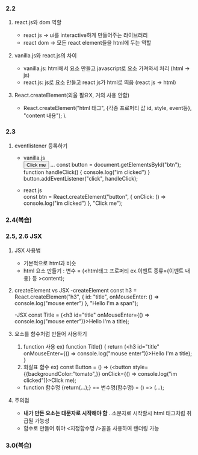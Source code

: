 ### 2.2
1. react.js와 dom 역할
    - react js -> ui를 interactive하게 만들어주는 라이브러리
    - react dom -> 모든 react element들을 html에 두는 역할

2. vanilla.js와 react.js의 차이
    - vanilla.js: html에서 요소 만들고 javascript로 요소 가져와서 처리 (html -> js)
    - react.js: js로 요소 만들고 react js가 html로 띄움 (react js -> html)

3. React.createElement(외울 필요X, 거의 사용 안함)
    - React.createElement("html 태그", {각종 프로퍼티 값  id, style, event등}, "content 내용");
\
### 2.3
1. eventlistener 등록하기
    - vanilla.js \
    <button id="btn">Click me</button>
    ...
    const button = document.getElementsById("btn");
    function handleClick() {
        console.log("im clicked")
    }
    button.addEventListener("click", handleClick);

    - react.js \
    const btn = React.createElement("button", {
            onClick: () => console.log("im clicked")
        }, "Click me");

### 2.4(복습)

### 2.5, 2.6 JSX
1. JSX 사용법
    - 기본적으로 html과 비슷
    - html 요소 만들기 : 변수 = (<html태그 프로퍼티 ex.이벤트 종류={이벤트 내용} 등 >content</h3>);

2. createElement vs JSX
    -createElement
    const h3 = React.createElement("h3", {
            id: "title",
            onMouseEnter: () => console.log("mouse enter")
        }, "Hello I'm a span");

    -JSX
    const Title = (<h3 id="title" onMouseEnter={() => console.log("mouse enter")}>Hello I'm a title</h3>);
3. 요소를 함수처럼 만들어 사용하기
    1. function 사용
    ex) function Title() {
            return (<h3 id="title" onMouseEnter={() => console.log("mouse enter")}>Hello I'm a title</h3>);
        } 
    2. 화살표 함수
    ex) const Button = () => (<button style={{backgroundColor:"tomato",}} onClick={() => console.log("im clicked")}>Click me</button>);
    - function 함수명 {return(...);} == 변수명(함수명) = () => (...);


4. 주의점
    - **내가 만든 요소는 대문자로 시작해야 함** ..소문자로 시작할시 html 태그처럼 취급될 가능성
    - 함수로 만들어 줘야 <지정함수명 />꼴을 사용하여 렌더링 가능

### 3.0(복습)

